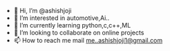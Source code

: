 - 👋 Hi, I’m @ashishjoji
- 👀 I’m interested in automotive,Ai..
- 🌱 I’m currently learning python,c,c++,ML
- 💞️ I’m looking to collaborate on online projects
- 📫 How to reach me mail me..ashishjoji1@gmail.com

<!---
ashishjoji/ashishjoji is a ✨ special ✨ repository because its `README.md` (this file) appears on your GitHub profile.
You can click the Preview link to take a look at your changes.
--->
